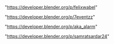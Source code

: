 "https://developer.blender.org/p/felixwabel"

"https://developer.blender.org/p/7eventzz"

"https://developer.blender.org/p/aka_alarm"

"https://developer.blender.org/p/samratsardar24"

